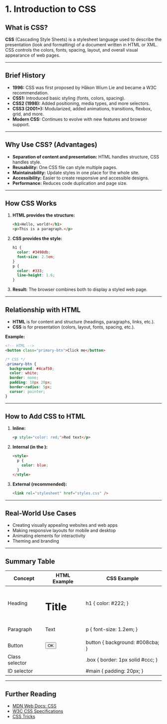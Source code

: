 # 1. Introduction to CSS

## What is CSS?

**CSS** (Cascading Style Sheets) is a stylesheet language used to describe the presentation (look and formatting) of a document written in HTML or XML. CSS controls the colors, fonts, spacing, layout, and overall visual appearance of web pages.

---

## Brief History

- **1996:** CSS was first proposed by Håkon Wium Lie and became a W3C recommendation.
- **CSS1:** Introduced basic styling (fonts, colors, spacing).
- **CSS2 (1998):** Added positioning, media types, and more selectors.
- **CSS3 (2001+):** Modularized, added animations, transitions, flexbox, grid, and more.
- **Modern CSS:** Continues to evolve with new features and browser support.

---

## Why Use CSS? (Advantages)

- **Separation of content and presentation:** HTML handles structure, CSS handles style.
- **Reusability:** One CSS file can style multiple pages.
- **Maintainability:** Update styles in one place for the whole site.
- **Accessibility:** Easier to create responsive and accessible designs.
- **Performance:** Reduces code duplication and page size.

---

## How CSS Works

1. **HTML provides the structure:**
   ```html
   <h1>Hello, world!</h1>
   <p>This is a paragraph.</p>
   ```
2. **CSS provides the style:**
   ```css
   h1 {
     color: #3498db;
     font-size: 2.5em;
   }
   p {
     color: #333;
     line-height: 1.6;
   }
   ```
3. **Result:** The browser combines both to display a styled web page.

---

## Relationship with HTML

- **HTML** is for content and structure (headings, paragraphs, links, etc.).
- **CSS** is for presentation (colors, layout, fonts, spacing, etc.).

**Example:**

```html
<!-- HTML -->
<button class="primary-btn">Click me</button>
```

```css
/* CSS */
.primary-btn {
  background: #4caf50;
  color: white;
  border: none;
  padding: 10px 20px;
  border-radius: 5px;
  cursor: pointer;
}
```

---

## How to Add CSS to HTML

1. **Inline:**
   ```html
   <p style="color: red;">Red text</p>
   ```
2. **Internal (in the <head>):**
   ```html
   <style>
     p {
       color: blue;
     }
   </style>
   ```
3. **External (recommended):**
   ```html
   <link rel="stylesheet" href="styles.css" />
   ```

---

## Real-World Use Cases

- Creating visually appealing websites and web apps
- Making responsive layouts for mobile and desktop
- Animating elements for interactivity
- Theming and branding

---

## Summary Table

| Concept        | HTML Example            | CSS Example                      |
| -------------- | ----------------------- | -------------------------------- |
| Heading        | <h1>Title</h1>          | h1 { color: #222; }              |
| Paragraph      | <p>Text</p>             | p { font-size: 1.2em; }          |
| Button         | <button>OK</button>     | button { background: #008cba; }  |
| Class selector | <div class="box"></div> | .box { border: 1px solid #ccc; } |
| ID selector    | <div id="main"></div>   | #main { padding: 20px; }         |

---

## Further Reading

- [MDN Web Docs: CSS](https://developer.mozilla.org/en-US/docs/Web/CSS)
- [W3C CSS Specifications](https://www.w3.org/Style/CSS/)
- [CSS Tricks](https://css-tricks.com/)
